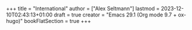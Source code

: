 +++
title = "International"
author = ["Alex Seltmann"]
lastmod = 2023-12-10T02:43:13+01:00
draft = true
creator = "Emacs 29.1 (Org mode 9.7 + ox-hugo)"
bookFlatSection = true
+++
